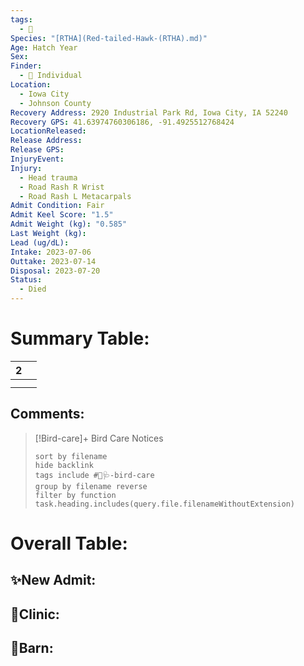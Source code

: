 ```yaml
---
tags:
  - 🦅
Species: "[RTHA](Red-tailed-Hawk-(RTHA).md)"
Age: Hatch Year
Sex: 
Finder:
  - 🧑 Individual
Location:
  - Iowa City
  - Johnson County
Recovery Address: 2920 Industrial Park Rd, Iowa City, IA 52240
Recovery GPS: 41.63974760306186, -91.4925512768424
LocationReleased: 
Release Address: 
Release GPS: 
InjuryEvent: 
Injury:
  - Head trauma
  - Road Rash R Wrist
  - Road Rash L Metacarpals
Admit Condition: Fair
Admit Keel Score: "1.5"
Admit Weight (kg): "0.585"
Last Weight (kg): 
Lead (ug/dL): 
Intake: 2023-07-06
Outtake: 2023-07-14
Disposal: 2023-07-20
Status:
  - Died
---
```


# Summary Table:

<div><table class="dataview table-view-table"><thead class="table-view-thead"><tr class="table-view-tr-header"><th class="table-view-th"><span></span><span class="dataview small-text">2</span></th><th class="table-view-th"><span></span></th></tr></thead><tbody class="table-view-tbody"><tr><td><span></span></td><td><span></span></td></tr><tr><td><span></span></td><td><span></span></td></tr></tbody></table></div>

## Comments:

> [!Bird-care]+ Bird Care Notices
>   ```tasks 
>   sort by filename
>   hide backlink
>   tags include #🦅🩺-bird-care 
>   group by filename reverse
>   filter by function task.heading.includes(query.file.filenameWithoutExtension)
>   ```

# Overall Table:

## ✨New Admit:



## 🏥Clinic:



## 🏡Barn:


